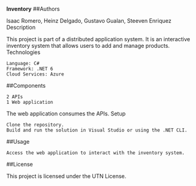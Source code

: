 **Inventory**
##Authors

Isaac Romero, Heinz Delgado, Gustavo Gualan, Steeven Enriquez
Description

This project is part of a distributed application system. It is an interactive inventory system that allows users to add and manage products.
Technologies

    Language: C#
    Framework: .NET 6
    Cloud Services: Azure

##Components

    2 APIs
    1 Web application

The web application consumes the APIs.
Setup

    Clone the repository.
    Build and run the solution in Visual Studio or using the .NET CLI.

##Usage

    Access the web application to interact with the inventory system.

##License

This project is licensed under the UTN License.
